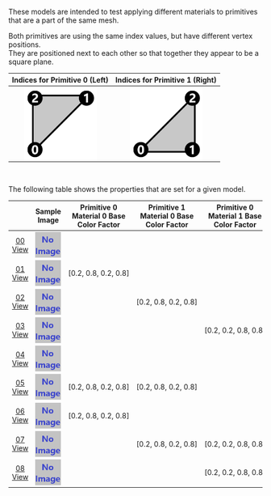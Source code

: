 These models are intended to test applying different materials to primitives that are a part of the same mesh.  

Both primitives are using the same index values, but have different vertex positions.  
They are positioned next to each other so that together they appear to be a square plane.  

Indices for Primitive 0 (Left) | Indices for Primitive 1 (Right)
:---: | :---:
<img src="Figures/Indices_Primitive0.png" height="144" width="144" align="middle"> | <img src="Figures/Indices_Primitive1.png" height="144" width="144" align="middle">

<br>

The following table shows the properties that are set for a given model.  

|   | Sample Image | Primitive 0 Material 0 Base Color Factor | Primitive 1 Material 0 Base Color Factor | Primitive 0 Material 1 Base Color Factor | Primitive 1 Material 1 Base Color Factor |
| :---: | :---: | :---: | :---: | :---: | :---: |
| [00](Mesh_Primitives_00.gltf)<br>[View](https://bghgary.github.io/glTF-Asset-Generator/Preview/BabylonJS/?fileName=Mesh_Primitives_00.gltf) | [<img src="Thumbnails/Mesh_Primitives_00.png" align="middle">](SampleImages/Mesh_Primitives_00.png) |   |   |   |   |
| [01](Mesh_Primitives_01.gltf)<br>[View](https://bghgary.github.io/glTF-Asset-Generator/Preview/BabylonJS/?fileName=Mesh_Primitives_01.gltf) | [<img src="Thumbnails/Mesh_Primitives_01.png" align="middle">](SampleImages/Mesh_Primitives_01.png) | [0.2,&nbsp;0.8,&nbsp;0.2,&nbsp;0.8] |   |   |   |
| [02](Mesh_Primitives_02.gltf)<br>[View](https://bghgary.github.io/glTF-Asset-Generator/Preview/BabylonJS/?fileName=Mesh_Primitives_02.gltf) | [<img src="Thumbnails/Mesh_Primitives_02.png" align="middle">](SampleImages/Mesh_Primitives_02.png) |   | [0.2,&nbsp;0.8,&nbsp;0.2,&nbsp;0.8] |   |   |
| [03](Mesh_Primitives_03.gltf)<br>[View](https://bghgary.github.io/glTF-Asset-Generator/Preview/BabylonJS/?fileName=Mesh_Primitives_03.gltf) | [<img src="Thumbnails/Mesh_Primitives_03.png" align="middle">](SampleImages/Mesh_Primitives_03.png) |   |   | [0.2,&nbsp;0.2,&nbsp;0.8,&nbsp;0.8] |   |
| [04](Mesh_Primitives_04.gltf)<br>[View](https://bghgary.github.io/glTF-Asset-Generator/Preview/BabylonJS/?fileName=Mesh_Primitives_04.gltf) | [<img src="Thumbnails/Mesh_Primitives_04.png" align="middle">](SampleImages/Mesh_Primitives_04.png) |   |   |   | [0.2,&nbsp;0.2,&nbsp;0.8,&nbsp;0.8] |
| [05](Mesh_Primitives_05.gltf)<br>[View](https://bghgary.github.io/glTF-Asset-Generator/Preview/BabylonJS/?fileName=Mesh_Primitives_05.gltf) | [<img src="Thumbnails/Mesh_Primitives_05.png" align="middle">](SampleImages/Mesh_Primitives_05.png) | [0.2,&nbsp;0.8,&nbsp;0.2,&nbsp;0.8] | [0.2,&nbsp;0.8,&nbsp;0.2,&nbsp;0.8] |   |   |
| [06](Mesh_Primitives_06.gltf)<br>[View](https://bghgary.github.io/glTF-Asset-Generator/Preview/BabylonJS/?fileName=Mesh_Primitives_06.gltf) | [<img src="Thumbnails/Mesh_Primitives_06.png" align="middle">](SampleImages/Mesh_Primitives_06.png) | [0.2,&nbsp;0.8,&nbsp;0.2,&nbsp;0.8] |   |   | [0.2,&nbsp;0.2,&nbsp;0.8,&nbsp;0.8] |
| [07](Mesh_Primitives_07.gltf)<br>[View](https://bghgary.github.io/glTF-Asset-Generator/Preview/BabylonJS/?fileName=Mesh_Primitives_07.gltf) | [<img src="Thumbnails/Mesh_Primitives_07.png" align="middle">](SampleImages/Mesh_Primitives_07.png) |   | [0.2,&nbsp;0.8,&nbsp;0.2,&nbsp;0.8] | [0.2,&nbsp;0.2,&nbsp;0.8,&nbsp;0.8] |   |
| [08](Mesh_Primitives_08.gltf)<br>[View](https://bghgary.github.io/glTF-Asset-Generator/Preview/BabylonJS/?fileName=Mesh_Primitives_08.gltf) | [<img src="Thumbnails/Mesh_Primitives_08.png" align="middle">](SampleImages/Mesh_Primitives_08.png) |   |   | [0.2,&nbsp;0.2,&nbsp;0.8,&nbsp;0.8] | [0.2,&nbsp;0.2,&nbsp;0.8,&nbsp;0.8] |
 
